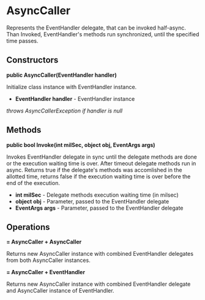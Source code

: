 # AsyncCaller

Represents the EventHandler delegate, that can be invoked half-async. Than Invoked, EventHandler's methods run synchronized, until the specified time passes. 

## Constructors

__public AsyncCaller(EventHandler handler)__     

Initialize class instance with EventHandler instance.

+ __EventHandler handler__ - EventHandler instance

_throws AsyncCallerException if *handler* is *null*_

## Methods

__public bool Invoke(int milSec, object obj, EventArgs args)__    

Invokes EventHandler delegate in sync until the delegate methods are done or the execution waiting time is over. After timeout delegate methods run in async.
Returns true if the delegate's methods was accomlished in the allotted time, returns false if the execution waiting time is over before the end of the execution.

+ __int milSec__ - Delegate methods execution waiting time (in milsec)
+ __object obj__ - Parameter, passed to the EventHandler delegate
+ __EventArgs args__ - Parameter, passed to the EventHandler delegate

## Operations

__= AsyncCaller + AsyncCaller__

Returns new AsyncCaller instance with combined EventHandler delegates from both AsyncCaller instances. 

__= AsyncCaller + EventHandler__

Returns new AsyncCaller instance with combined EventHandler delegate and AsyncCaller instance of EventHandler.
